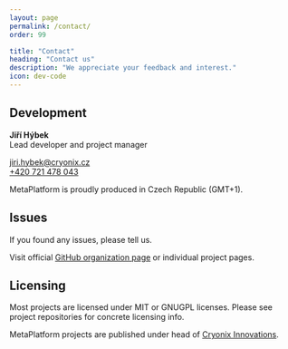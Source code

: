 ```yaml
---
layout: page
permalink: /contact/
order: 99

title: "Contact"
heading: "Contact us"
description: "We appreciate your feedback and interest."
icon: dev-code
---
```


## Development

**Jiří Hýbek**  
Lead developer and project manager

[jiri.hybek&#64;cryonix.cz](mailto:jiri.hybek&#64;cryonix.cz)  
[+420 721 478 043](tel:00420721478043)

MetaPlatform is proudly produced in Czech Republic (GMT+1).

## Issues

If you found any issues, please tell us.

Visit official [GitHub organization page](https://github.com/metaplatform/) or individual project pages.

## Licensing

Most projects are licensed under MIT or GNUGPL licenses. Please see project repositories for concrete licensing info.

MetaPlatform projects are published under head of [Cryonix Innovations](http://www.cryonix.cz/).